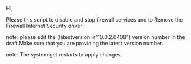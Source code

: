 Hi,

Please this script to disable and stop firewall services and to Remove the Firewall Internet Security driver

note: please edit the (latestversion=r"10.0.2.6408") version number in the draft.Make sure that you are providing the latest version number.

note: The system get restarts to apply changes.